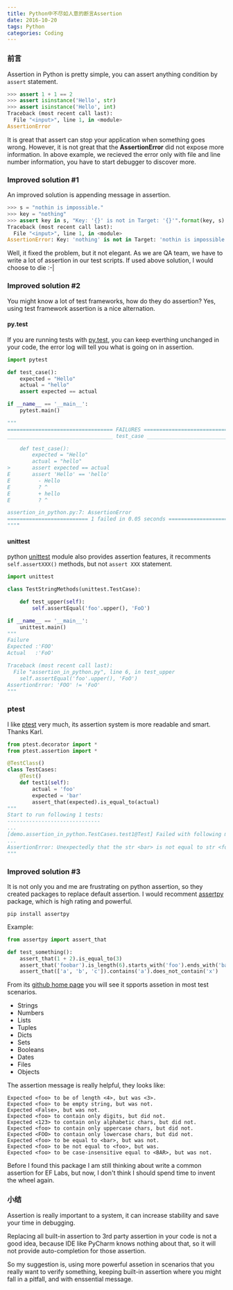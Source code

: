 ```yaml
---
title: Python中不尽如人意的断言Assertion
date: 2016-10-20
tags: Python
categories: Coding
---
```

### 前言

Assertion in Python is pretty simple, you can assert anything condition by `assert` statement.

```python
>>> assert 1 + 1 == 2
>>> assert isinstance('Hello', str)
>>> assert isinstance('Hello', int)
Traceback (most recent call last):
  File "<input>", line 1, in <module>
AssertionError
```

It is great that assert can stop your application when something goes wrong. However, it is not great that the **AssertionError** did not expose more information. In above example, we recieved the error only with file and line number information, you have to start debugger to discover more. 

### Improved solution #1

An improved solution is appending message in assertion.

```python
>>> s = "nothin is impossible."
>>> key = "nothing"
>>> assert key in s, "Key: '{}' is not in Target: '{}'".format(key, s)
Traceback (most recent call last):
  File "<input>", line 1, in <module>
AssertionError: Key: 'nothing' is not in Target: 'nothin is impossible.'
```

Well, it fixed the problem, but it not elegant.  As we are QA team, we have to write a lot of assertion in our test scripts. If used above solution, I would choose to die :-|

### Improved solution #2

You might know a lot of test frameworks, how do they do assertion? Yes, using test framework assertion is a nice alternation. 

#### py.test

If you are running tests with [py.test](https://pypi.python.org/pypi/pytest), you can keep everthing unchanged in your code, the error log will tell you what is going on in assertion.

```python
import pytest

def test_case():
    expected = "Hello"
    actual = "hello"
    assert expected == actual

if __name__ == '__main__':
    pytest.main()

"""
================================== FAILURES ===================================
__________________________________ test_case __________________________________

    def test_case():
        expected = "Hello"
        actual = "hello"
>       assert expected == actual
E       assert 'Hello' == 'hello'
E         - Hello
E         ? ^
E         + hello
E         ? ^

assertion_in_python.py:7: AssertionError
========================== 1 failed in 0.05 seconds ===========================
""""
```

#### unittest

python [unittest](https://docs.python.org/3/library/unittest.html) module also provides assertion features, it recomments `self.assertXXX()` methods, but not `assert XXX` statement.

```python
import unittest

class TestStringMethods(unittest.TestCase):

    def test_upper(self):
        self.assertEqual('foo'.upper(), 'FoO')

if __name__ == '__main__':
    unittest.main()
"""
Failure
Expected :'FOO'
Actual   :'FoO'

Traceback (most recent call last):
  File "assertion_in_python.py", line 6, in test_upper
    self.assertEqual('foo'.upper(), 'FoO')
AssertionError: 'FOO' != 'FoO'
"""
```

### ptest

I like [ptest](https://pypi.python.org/pypi/ptest) very much, its assertion system is more readable and smart. Thanks Karl.

```python
from ptest.decorator import *
from ptest.assertion import *

@TestClass()
class TestCases:
    @Test()
    def test1(self):
        actual = 'foo'
        expected = 'bar'
        assert_that(expected).is_equal_to(actual)
"""
Start to run following 1 tests:
------------------------------
...
[demo.assertion_in_python.TestCases.test1@Test] Failed with following message:
...
AssertionError: Unexpectedly that the str <bar> is not equal to str <foo>.
"""
```

### Improved solution #3

It is not only you and me are frustrating on python assertion, so they created packages to replace default assertion. I would recomment [assertpy](https://pypi.python.org/pypi/assertpy) package, which is high rating and powerful.

```shell
pip install assertpy
```

Example:

```python
from assertpy import assert_that

def test_something():
    assert_that(1 + 2).is_equal_to(3)
    assert_that('foobar').is_length(6).starts_with('foo').ends_with('bar')
    assert_that(['a', 'b', 'c']).contains('a').does_not_contain('x')
```

From its [github home page](https://github.com/ActivisionGameScience/assertpy) you will see it spports assetion in most test scenarios.

- Strings
- Numbers
- Lists
- Tuples
- Dicts
- Sets
- Booleans
- Dates
- Files
- Objects

The assertion message is really helpful, they looks like:

```
Expected <foo> to be of length <4>, but was <3>.
Expected <foo> to be empty string, but was not.
Expected <False>, but was not.
Expected <foo> to contain only digits, but did not.
Expected <123> to contain only alphabetic chars, but did not.
Expected <foo> to contain only uppercase chars, but did not.
Expected <FOO> to contain only lowercase chars, but did not.
Expected <foo> to be equal to <bar>, but was not.
Expected <foo> to be not equal to <foo>, but was.
Expected <foo> to be case-insensitive equal to <BAR>, but was not.
```

Before I found this package I am still thinking about write a common assertion for EF Labs, but now, I don't think I should spend time to invent the wheel again.

### 小结

Assertion is really important to a system, it can increase stability and save your time in debugging. 

Replacing all built-in assertion to 3rd party assertion in your code is not a good idea, because IDE like PyCharm knows nothing about that, so it will not provide auto-completion for those assertion. 

So my suggestion is, using more powerful assetion in scenarios that you really want to verify something, keeping built-in assertion where you might fall in a pitfall, and with enssential message.